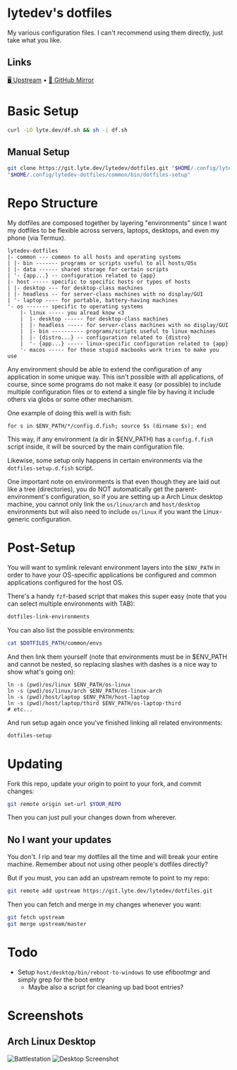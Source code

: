 # lytedev's dotfiles

My various configuration files. I can't recommend using them directly, just
take what you like.

## Links

[🖥️ Upstream][upstream] • [🐙 GitHub Mirror][github]

# Basic Setup

```bash
curl -LO lyte.dev/df.sh && sh -i df.sh
```

## Manual Setup

```bash
git clone https://git.lyte.dev/lytedev/dotfiles.git "$HOME/.config/lytedev-dotfiles"
"$HOME/.config/lytedev-dotfiles/common/bin/dotfiles-setup"
```

# Repo Structure

My dotfiles are composed together by layering "environments" since I want my dotfiles to be flexible across servers, laptops, desktops, and even my phone (via Termux).

```
lytedev-dotfiles
|- common --- common to all hosts and operating systems
| |- bin ------- programs or scripts useful to all hosts/OSs
| |- data ------ shared storage for certain scripts
| '- {app...} -- configuration related to {app}
|- host ----- specific to specific hosts or types of hosts
| |- desktop --- for desktop-class machines
| |- headless -- for server-class machines with no display/GUI
| '- laptop ---- for portable, battery-having machines
'- os ------- specific to operating systems
	|- linux ----- you alread know <3
	|  |- desktop ------ for desktop-class machines
	|  |- headless ----- for server-class machines with no display/GUI
	|  |- bin ---------- programs/scripts useful to linux machines
	|  |- {distro...} -- configuration related to {distro}
	|  '- {app...} ----- linux-specific configuration related to {app}
	'- macos ----- for those stupid macbooks work tries to make you use
```

Any environment should be able to extend the configuration of any application
in some unique way. This isn't possible with all applications, of course, since
some programs do not make it easy (or possible) to include multiple
configuration files or to extend a single file by having it include others via
globs or some other mechanism.

One example of doing this well is with fish:

```fish
for s in $ENV_PATH/*/config.d.fish; source $s (dirname $s); end
```

This way, if any environment (a dir in $ENV_PATH) has a `config.f.fish` script
inside, it will be sourced by the main configuration file.

Likewise, some setup only happens in certain environments via the
`dotfiles-setup.d.fish` script.

One important note on environments is that even though they are laid out like
a tree (directories), you do NOT automatically get the parent-environment's
configuration, so if you are setting up a Arch Linux desktop machine, you
cannot only link the `os/linux/arch` and `host/desktop` environments but will
also need to include `os/linux` if you want the Linux-generic configuration.

# Post-Setup

You will want to symlink relevant environment layers into the `$ENV_PATH` in
order to have your OS-specific applications be configured and common
applications configured for the host OS.

There's a handy `fzf`-based script that makes this super easy (note that you
can select multiple environments with TAB):

```bash
dotfiles-link-environments
```

You can also list the possible environments:

```bash
cat $DOTFILES_PATH/common/envs
```

And then link them yourself (note that environments must be in $ENV_PATH and
cannot be nested, so replacing slashes with dashes is a nice way to show what's
going on):

```
ln -s (pwd)/os/linux $ENV_PATH/os-linux
ln -s (pwd)/os/linux/arch $ENV_PATH/os-linux-arch
ln -s (pwd)/host/laptop $ENV_PATH/host-laptop
ln -s (pwd)/host/laptop/third $ENV_PATH/os-laptop-third
# etc...
```

And run setup again once you've finished linking all related environments:

```bash
dotfiles-setup
```

# Updating

Fork this repo, update your origin to point to your fork, and commit changes:

```bash
git remote origin set-url $YOUR_REPO
```

Then you can just pull your changes down from wherever.

## No I want your updates

You don't. I rip and tear my dotfiles all the time and will break your entire
machine. Remember about not using other people's dotfiles directly?

But if you must, you can add an upstream remote to point to my repo:

```bash
git remote add upstream https://git.lyte.dev/lytedev/dotfiles.git
```

Then you can fetch and merge in my changes whenever you want:

```bash
git fetch upstream
git merge upstream/master
```

# Todo

- Setup `host/desktop/bin/reboot-to-windows` to use efibootmgr and simply grep for the boot entry
	- Maybe also a script for cleaning up bad boot entries?

# Screenshots

## Arch Linux Desktop

![Battlestation][battlestation-photo]
![Desktop Screenshot][desktop-screenshot]

[upstream]: https://git.lyte.dev/lytedev/dotfiles
[github]: https://github.com/lytedev/dotfiles
[desktop-screenshot]: https://files.lyte.dev/unix/desktop-screenshot.png
[battlestation-photo]: https://files.lyte.dev/unix/battlestation.jpg
